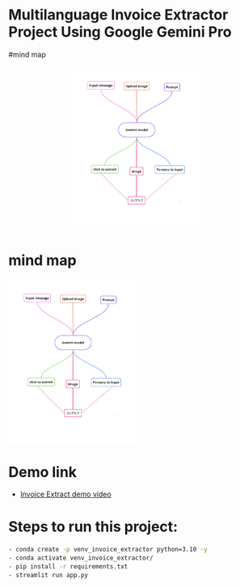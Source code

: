 # Multilanguage Invoice Extractor Project Using Google Gemini Pro



#mind map
<p align="center">
  <img src="https://github.com/AIWalaBro/GenAI_Projects/blob/main/Multilanguage_Invoice_Extractor_using_GoogleGeminiPro/mind_map1_page-0001.jpg" width=50% height=50%>
</p>

# mind map
<img src="https://github.com/AIWalaBro/GenAI_Projects/blob/ad99e1f7cc36530a8c5cdfeac7cda36699544126/Multilanguage_Invoice_Extractor_using_GoogleGeminiPro/mind_map1_page-0001.jpg" align="center" width=50% height=50% >

# Demo link
- [Invoice Extract demo video](https://www.loom.com/share/433e1e2ab3094bcda125eb62021405dd?sid=3f594751-a75d-4950-b727-5806282d347d)


# Steps to run this project:
```bash
- conda create -p venv_invoice_extractor python=3.10 -y
- conda activate venv_invoice_extractor/
- pip install -r requirements.txt
- streamlit run app.py
```